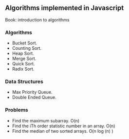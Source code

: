## Algorithms implemented in Javascript

 
Book: introduction to algorithms

### Algorithms
- Bucket Sort.
- Counting Sort.
- Heap Sort.
- Merge Sort.
- Quick Sort.
- Radix Sort.



### Data Structures
- Max Priority Queue.
- Double Ended Queue.


### Problems
- Find the maximum subarray. O(n)
- Find the iTh order statistic number in an array. O(n)
- Find the median of two sorted arrays. O(n log (n) )


